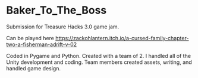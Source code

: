 # Baker_To_The_Boss
Submission for Treasure Hacks 3.0 game jam.

Can be played here https://zackohlantern.itch.io/a-cursed-family-chapter-two-a-fisherman-adrift-v-02

Coded in Pygame and Python. Created with a team of 2. I handled all of the Unity development and coding. 
Team members created assets, writing, and handled game design. 
